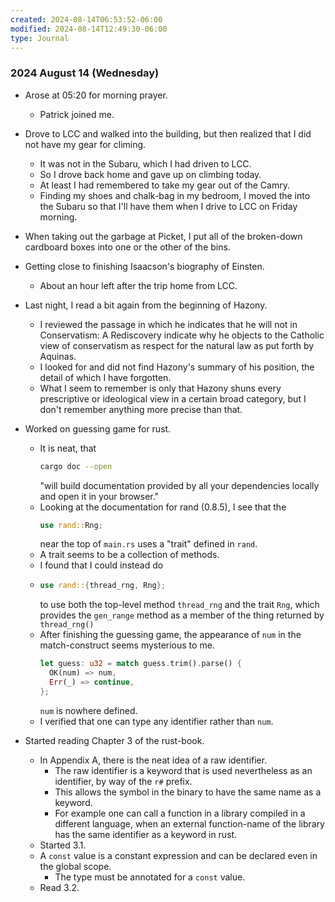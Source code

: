 ```yaml
---
created: 2024-08-14T06:53:52-06:00
modified: 2024-08-14T12:49:30-06:00
type: Journal
---
```


### 2024 August 14 (Wednesday)

- Arose at 05:20 for morning prayer.

  - Patrick joined me.

- Drove to LCC and walked into the building,
  but then realized that I did not have my
  gear for climing.

  - It was not in the Subaru, which I had
    driven to LCC.
  - So I drove back home and gave up on
    climbing today.
  - At least I had remembered to take my
    gear out of the Camry.
  - Finding my shoes and chalk-bag in my
    bedroom, I moved the into the Subaru so
    that I'll have them when I drive to LCC
    on Friday morning.

- When taking out the garbage at Picket, I
  put all of the broken-down cardboard boxes
  into one or the other of the bins.

- Getting close to finishing Isaacson's
  biography of Einsten.

  - About an hour left after the trip home
    from LCC.

- Last night, I read a bit again from the
  beginning of Hazony.

  - I reviewed the passage in which he
    indicates that he will not in
    Conservatism: A Rediscovery indicate why
    he objects to the Catholic view of
    conservatism as respect for the natural
    law as put forth by Aquinas.
  - I looked for and did not find Hazony's
    summary of his position, the detail of
    which I have forgotten.
  - What I seem to remember is only that
    Hazony shuns every prescriptive or
    ideological view in a certain broad
    category, but I don't remember anything
    more precise than that.

- Worked on guessing game for rust.

  - It is neat, that
    ```sh
    cargo doc --open
    ```
    "will build documentation provided by
    all your dependencies locally and open
    it in your browser."
  - Looking at the documentation for rand
    (0.8.5), I see that the
    ```rust
    use rand::Rng;
    ```
    near the top of `main.rs` uses a "trait"
    defined in `rand`.
  - A trait seems to be a collection of
    methods.
  - I found that I could instead do
  - ```rust
    use rand::{thread_rng, Rng};
    ```
    to use both the top-level method
    `thread_rng` and the trait `Rng`, which
    provides the `gen_range` method as a
    member of the thing returned by
    `thread_rng()`
  - After finishing the guessing game, the
    appearance of `num` in the
    match-construct seems mysterious to me.
    ```rust
    let guess: u32 = match guess.trim().parse() {
      OK(num) => num,
      Err(_) => continue,
    };
    ```
    `num` is nowhere defined.
  - I verified that one can type any
    identifier rather than `num`.

- Started reading Chapter 3 of the
  rust-book.
  - In Appendix A, there is the neat idea of
    a raw identifier.
    - The raw identifier is a keyword that
      is used nevertheless as an identifier,
      by way of the `r#` prefix.
    - This allows the symbol in the binary
      to have the same name as a keyword.
    - For example one can call a function in
      a library compiled in a different
      language, when an external
      function-name of the library has the
      same identifier as a keyword in rust.
  - Started 3.1.
  - A `const` value is a constant
    expression and can be declared even in
    the global scope.
    - The type must be annotated for a
      `const` value.
  - Read 3.2.
